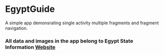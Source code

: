 # EgyptGuide
A simple app demonsrating single activity multiple fragments and fragment navigation.

### All data and images in the app belong to Egypt State Information [Website](https://www.sis.gov.eg/?lang=en-US)
